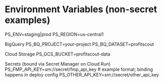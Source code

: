 # Environment Variables (non-secret examples)

PS_ENV=staging|prod
PS_REGION=us-central1

BigQuery
PS_BQ_PROJECT=your-project
PS_BQ_DATASET=profitscout

Cloud Storage
PS_GCS_BUCKET=profitscout-data

Secrets (bound via Secret Manager on Cloud Run)
PS_FMP_API_KEY=sm://secret/fmp_api_key          # example format; binding happens in deploy config
PS_OTHER_API_KEY=sm://secret/other_api_key
